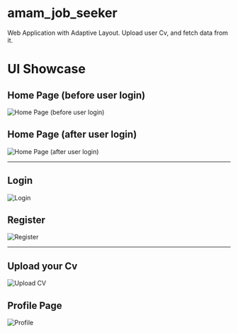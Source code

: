 # amam_job_seeker

Web Application with Adaptive Layout.
Upload user Cv, and fetch data from it.

# UI Showcase 

## Home Page (before user login)
![Home Page (before user login)](https://github.com/ziadhassan7/amam_job_seeker/assets/31738365/fda4358b-3a63-46e1-bc14-6cd6ccf7da23)

## Home Page (after user login)
![Home Page (after user login)](https://github.com/ziadhassan7/amam_job_seeker/assets/31738365/520d37ae-d429-4c1b-a411-f083fd32445f)

------------------------------------------------------

## Login
![Login](https://github.com/ziadhassan7/amam_job_seeker/assets/31738365/fd4736df-e1b9-4a44-a75f-a1a0201cd51d)

## Register
![Register](https://github.com/ziadhassan7/amam_job_seeker/assets/31738365/b5ab5156-783c-4805-a281-67c6b27a876f)

------------------------------------------------------

## Upload your Cv
![Upload CV](https://github.com/ziadhassan7/amam_job_seeker/assets/31738365/17735072-4d69-4f01-ac12-77ed86940b6a)

## Profile Page
![Profile](https://github.com/ziadhassan7/amam_job_seeker/assets/31738365/168b534d-8130-4063-a115-e9fbcca40ece)
